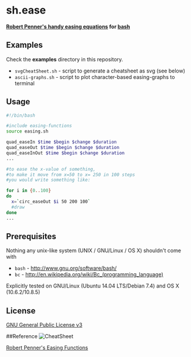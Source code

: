 sh.ease
=======
**[Robert Penner's handy easing equations](http://robertpenner.com/easing/) for  [bash](http://www.gnu.org/software/bash/)**



## Examples
Check the **examples** directory in this repository.

- `svgCheatSheet.sh` - script to generate a cheatsheet as svg (see below)
- `ascii-graphs.sh` - script to plot character-based easing-graphs to terminal


## Usage
```bash
#!/bin/bash

#include easing-functions
source easing.sh

quad_easeIn $time $begin $change $duration
quad_easeOut $time $begin $change $duration
quad_easeInOut $time $begin $change $duration
...

#to ease the x-value of something,    
#to make it move from x=50 to x= 250 in 100 steps    
#you would write something like:    

for i in {0..100}
do
  x=`circ_easeOut $i 50 200 100`
  #draw
done
...
```


## Prerequisites
Nothing any unix-like system (UNIX / GNU/Linux / OS X) shouldn't come with    
- `bash` - http://www.gnu.org/software/bash/
- `bc` - http://en.wikipedia.org/wiki/Bc_(programming_language)

Explicitly tested on GNU/Linux (Ubuntu 14.04 LTS/Debian 7.4) and OS X (10.6.2/10.8.5)

## License
[GNU General Public License v3](http://www.gnu.org/licenses/gpl-3.0.txt)

##Reference
![CheatSheet](https://rawgit.com/b3nson/sh.ease/master/examples/cheatsheet.svg)

[Robert Penner's Easing Functions](http://www.robertpenner.com/easing/)
